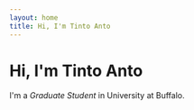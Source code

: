 ```yaml
---
layout: home
title: Hi, I'm Tinto Anto
---
```


# Hi, I'm Tinto Anto

I'm a *Graduate Student* in University at Buffalo.
